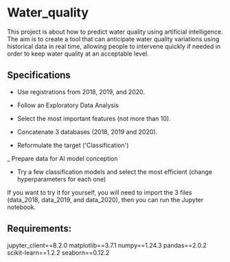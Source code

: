 # Water_quality

This project is about how to predict water quality using artificial intelligence.
The aim is to create a tool that can anticipate water quality variations using historical data in real time, allowing people to intervene quickly if needed in order to keep water quality at an acceptable level.


## Specifications 
- Use registrations from 2018, 2019, and 2020.

- Follow an Exploratory Data Analysis

- Select the most important features (not more than 10).

- Concatenate 3 databases (2018, 2019 and 2020).

- Reformulate the target ('Classification')

_ Prepare data for AI model conception

- Try a few classification models and select the most efficient (change hyperparameters for each one)


If you want to try it for yourself, you will need to import the 3 files (data_2018, data_2019, and data_2020), then you can run the Jupyter notebook.
	
	
## Requirements:
jupyter_client==8.2.0
matplotlib==3.7.1
numpy==1.24.3
pandas==2.0.2
scikit-learn==1.2.2
seaborn==0.12.2
